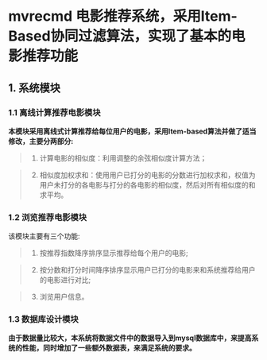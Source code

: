 # mvrecmd 电影推荐系统，采用Item-Based协同过滤算法，实现了基本的电影推荐功能

## 1. 系统模块
### 1.1 离线计算推荐电影模块
**本模块采用离线式计算推荐给每位用户的电影，采用Item-based算法并做了适当修改，主要分两部分:**

>1. 计算电影的相似度：利用调整的余弦相似度计算方法； 

>2. 相似度加权求和：使用用户已打分的电影的分数进行加权求和，权值为用户未打分的各电影与打分的各电影的相似度，然后对所有相似度的和求平均。

### 1.2 浏览推荐电影模块
该模块主要有三个功能:

>1. 按推荐指数降序排序显示推荐给每个用户的电影;

>2. 按分数和打分时间降序排序显示用户已打分的电影来和系统推荐给用户的电影进行对比;

>3. 浏览用户信息。
  
### 1.3 数据库设计模块  
  **由于数据量比较大，本系统将数据文件中的数据导入到mysql数据库中，来提高系统的性能，同时增加了一些额外数据表，来满足系统的要求。**
